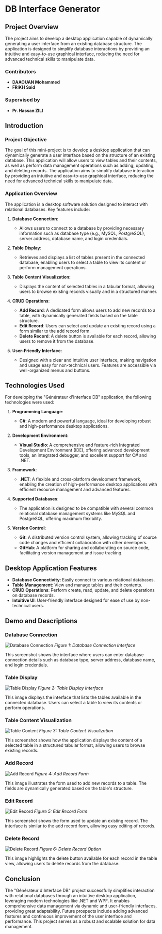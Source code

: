 # DB Interface Generator

## Project Overview

The project aims to develop a desktop application capable of dynamically generating a user interface from an existing database structure. The application is designed to simplify database interactions by providing an intuitive and easy-to-use graphical interface, reducing the need for advanced technical skills to manipulate data.

### Contributors
- **DAAOUAN Mohammed**
- **FRIKH Said**

### Supervised by
- **Pr. Hassan ZILI**

## Introduction

### Project Objective

The goal of this mini-project is to develop a desktop application that can dynamically generate a user interface based on the structure of an existing database. This application will allow users to view tables and their contents, as well as perform data management operations such as adding, updating, and deleting records. The application aims to simplify database interaction by providing an intuitive and easy-to-use graphical interface, reducing the need for advanced technical skills to manipulate data.

### Application Overview

The application is a desktop software solution designed to interact with relational databases. Key features include:

1. **Database Connection**: 
   - Allows users to connect to a database by providing necessary information such as database type (e.g., MySQL, PostgreSQL), server address, database name, and login credentials.

2. **Table Display**:
   - Retrieves and displays a list of tables present in the connected database, enabling users to select a table to view its content or perform management operations.

3. **Table Content Visualization**:
   - Displays the content of selected tables in a tabular format, allowing users to browse existing records visually and in a structured manner.

4. **CRUD Operations**:
   - **Add Record**: A dedicated form allows users to add new records to a table, with dynamically generated fields based on the table structure.
   - **Edit Record**: Users can select and update an existing record using a form similar to the add record form.
   - **Delete Record**: A delete button is available for each record, allowing users to remove it from the database.

5. **User-Friendly Interface**:
   - Designed with a clear and intuitive user interface, making navigation and usage easy for non-technical users. Features are accessible via well-organized menus and buttons.

## Technologies Used

For developing the "Générateur d'Interface DB" application, the following technologies were used:

1. **Programming Language**:
   - **C#**: A modern and powerful language, ideal for developing robust and high-performance desktop applications.

2. **Development Environment**:
   - **Visual Studio**: A comprehensive and feature-rich Integrated Development Environment (IDE), offering advanced development tools, an integrated debugger, and excellent support for C# and .NET.

3. **Framework**:
   - **.NET**: A flexible and cross-platform development framework, enabling the creation of high-performance desktop applications with efficient resource management and advanced features.

4. **Supported Databases**:
   - The application is designed to be compatible with several common relational database management systems like MySQL and PostgreSQL, offering maximum flexibility.

5. **Version Control**:
   - **Git**: A distributed version control system, allowing tracking of source code changes and efficient collaboration with other developers.
   - **GitHub**: A platform for sharing and collaborating on source code, facilitating version management and issue tracking.

## Desktop Application Features

- **Database Connectivity**: Easily connect to various relational databases.
- **Table Management**: View and manage tables and their contents.
- **CRUD Operations**: Perform create, read, update, and delete operations on database records.
- **Intuitive UI**: User-friendly interface designed for ease of use by non-technical users.

## Demo and Descriptions

### Database Connection

![Database Connection](https://github.com/Frikh-Said/Generateur_d_interface/assets/123327203/16c1ee83-b9ea-4cda-8c7a-c0e2af2e3947)
*Figure 1: Database Connection Interface*

This screenshot shows the interface where users can enter database connection details such as database type, server address, database name, and login credentials.

### Table Display

![Table Display](https://github.com/Frikh-Said/Generateur_d_interface/assets/123327203/420020aa-5d23-4b56-8ad5-5dd60b27e194)
*Figure 2: Table Display Interface*

This image displays the interface that lists the tables available in the connected database. Users can select a table to view its contents or perform operations.

### Table Content Visualization

![Table Content](https://github.com/Frikh-Said/Generateur_d_interface/assets/123327203/3366db1d-1743-4cdd-9bdd-c0508ff64535)
*Figure 3: Table Content Visualization*

This screenshot shows how the application displays the content of a selected table in a structured tabular format, allowing users to browse existing records.

### Add Record

![Add Record](https://github.com/Frikh-Said/Generateur_d_interface/assets/123327203/701e68c9-3d74-4a26-a30a-63f15baf8d75)
*Figure 4: Add Record Form*

This image illustrates the form used to add new records to a table. The fields are dynamically generated based on the table's structure.

### Edit Record

![Edit Record](https://github.com/Frikh-Said/Generateur_d_interface/assets/123327203/0cc514e9-ca29-4e5a-b1dd-262aed9ea162)
*Figure 5: Edit Record Form*

This screenshot shows the form used to update an existing record. The interface is similar to the add record form, allowing easy editing of records.

### Delete Record

![Delete Record]((https://github.com/Frikh-Said/Generateur_d_interface/assets/123327203/e224d9e7-5c8e-4c26-a182-765bd5a662a2))
*Figure 6: Delete Record Option*

This image highlights the delete button available for each record in the table view, allowing users to delete records from the database.

## Conclusion

The "Générateur d'Interface DB" project successfully simplifies interaction with relational databases through an intuitive desktop application, leveraging modern technologies like .NET and WPF. It enables comprehensive data management via dynamic and user-friendly interfaces, providing great adaptability. Future prospects include adding advanced features and continuous improvement of the user interface and performance. This project serves as a robust and scalable solution for data management.
